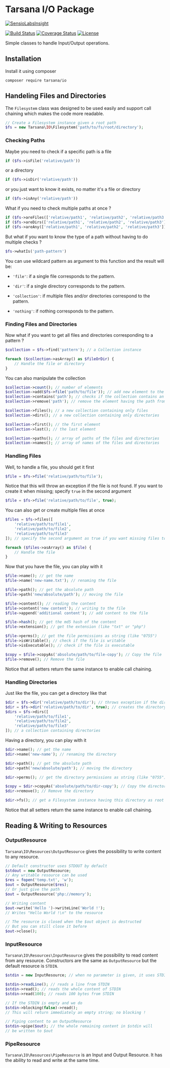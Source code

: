 # Tarsana I/O Package

[![SensioLabsInsight](https://insight.sensiolabs.com/projects/63923f3f-955d-4058-bbd0-4730639709d4/small.png)](https://insight.sensiolabs.com/projects/63923f3f-955d-4058-bbd0-4730639709d4)

[![Build Status](https://travis-ci.org/tarsana/io.svg?branch=master)](https://travis-ci.org/tarsana/io)
[![Coverage Status](https://coveralls.io/repos/github/tarsana/io/badge.svg?branch=master)](https://coveralls.io/github/tarsana/io?branch=master)
[![License](https://poser.pugx.org/laravel/framework/license.svg)](http://opensource.org/licenses/MIT)

Simple classes to handle Input/Output operations.

## Installation

Install it using composer

```
composer require tarsana/io
```

## Handeling Files and Directories

The `Filesystem` class was designed to be used easily and support call chaining which makes the code more readable.

```php
// Create a Filesystem instance given a root path
$fs = new Tarsana\IO\Filesystem('path/to/fs/root/directory');
```

### Checking Paths

Maybe you need to check if a specific path is a file

```php
if ($fs->isFile('relative/path'))
```

or a directory

```php
if ($fs->isDir('relative/path'))
```

or you just want to know it exists, no matter it's a file or directory

```php
if ($fs->isAny('relative/path'))
```

What if you need to check multiple paths at once ?

```php
if ($fs->areFiles(['relative/path1', 'relative/path2', 'relative/path3']))
if ($fs->areDirs(['relative/path1', 'relative/path2', 'relative/path3']))
if ($fs->areAny(['relative/path1', 'relative/path2', 'relative/path3']))
```

But what if you want to know the type of a path without having to do multiple checks ?

```php
$fs->whatIs('path-pattern')
```

You can use wildcard pattern as argument to this function and the result will be:

- `'file'`: if a single file corresponds to the pattern.

- `'dir'`: if a single directory corresponds to the pattern.

- `'collection'`: if multiple files and/or directories correspond to the pattern.

- `'nothing'`: if nothing corresponds to the pattern.

### Finding Files and Directories

Now what if you want to get all files and directories corresponding to a pattern ?

```php
$collection = $fs->find('pattern'); // a Collection instance

foreach ($collection->asArray() as $fileOrDir) {
	// Handle the file or directory
}
```

You can also manipulate the collection

```php
$collection->count(); // number of elements
$collection->add($fs->file('path/to/file')); // add new element to the collection
$collection->contains('path'); // checks if the collection contains an element with that path
$collection->remove('path'); // remove the element having the path from the collection

$collection->files(); // a new collection containing only files
$collection->dirs(); // a new collection containing only directories

$collection->first(); // the first element
$collection->last(); // the last element

$collection->paths(); // array of paths of the files and directories
$collection->names(); // array of names of the files and directories
```

### Handling Files

Well, to handle a file, you should get it first

```php
$file = $fs->file('relative/path/to/file');
```

Notice that this will throw an exception if the file is not found. If you want to create it when missing; specify `true` in the second argument

```php
$file = $fs->file('relative/path/to/file', true);
```

You can also get or create multiple files at once

```php
$files = $fs->files([
	'relative/path/to/file1',
	'relative/path/to/file2',
	'relative/path/to/file3'
]); // specify the second argument as true if you want missing files to be created

foreach ($files->asArray() as $file) {
	// Handle the file
}
```

Now that you have the file, you can play with it

```php
$file->name(); // get the name
$file->name('new-name.txt'); // renaming the file

$file->path(); // get the absolute path
$file->path('new/absolute/path'); // moving the file

$file->content(); // reading the content
$file->content('new content'); // writing to the file
$file->append('additional content'); // add content to the file

$file->hash(); // get the md5 hash of the content
$file->extension(); // get the extension (like "txt" or "php")

$file->perms(); // get the file permissions as string (like "0755")
$file->isWritable(); // check if the file is writable
$file->isExecutable(); // check if the file is executable

$copy = $file->copyAs('absolute/path/to/file-copy'); // Copy the file
$file->remove(); // Remove the file
```

Notice that all setters return the same instance to enable call chaining.

### Handling Directories

Just like the file, you can get a directory like that

```php
$dir = $fs->dir('relative/path/to/dir'); // throws exception if the directory not found
$dir = $fs->dir('relative/path/to/dir', true); // creates the directory if not found
$dirs = $fs->dirs([
	'relative/path/to/file1',
	'relative/path/to/file2',
	'relative/path/to/file3'
]); // a collection containing directories
```

Having a directory, you can play with it
```php
$dir->name(); // get the name
$dir->name('new-name'); // renaming the directory

$dir->path(); // get the absolute path
$dir->path('new/absolute/path'); // moving the directory

$dir->perms(); // get the directory permissions as string (like "0755")

$copy = $dir->copyAs('absolute/path/to/dir-copy'); // Copy the directory
$dir->remove(); // Remove the directory

$dir->fs(); // get a Filesystem instance having this directory as root
```

Notice that all setters return the same instance to enable call chaining.

## Reading & Writing to Resources

### OutputResource

`Tarsana\IO\Resources\OutputResource` gives the possibility to write content to any resource.

```php
// Default constructor uses STDOUT by default
$stdout = new OutputResource;
// Any writable resource can be used
$res = fopen('temp.txt', 'w');
$out = OutputResource($res);
// Or just give the path
$out = OutputResource('php://memory');

// Writing content
$out->write('Hello ')->writeLine('World !');
// Writes "Hello World !\n" to the resource

// The resource is closed when the $out object is destructed
// But you can still close it before
$out->close();
```

### InputResource

`Tarsana\IO\Resources\InputResource` gives the possibility to read content from any resource. Constructors are the same as `OutputResource` but the default resource is `STDIN`.

```php
$stdin = new InputResource; // when no parameter is given, it uses STDIN by default

$stdin->readLine(); // reads a line from STDIN
$stdin->read(); // reads the whole content of STDIN
$stdin->read(100); // reads 100 bytes from STDIN

// If the STDIN is empty and we do
$stdin->blocking(false)->read();
// This will return immediately an empty string; no blocking !

// Piping content to an OutputResource
$stdin->pipe($out); // the whole remaining content in $stdin will
// be written to $out
```

### PipeResource

`Tarsana\IO\Resources\PipeResource` is an Input and Output Resource. It has the ability to read and write at the same time.
